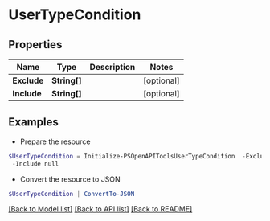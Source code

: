 # UserTypeCondition
## Properties

Name | Type | Description | Notes
------------ | ------------- | ------------- | -------------
**Exclude** | **String[]** |  | [optional] 
**Include** | **String[]** |  | [optional] 

## Examples

- Prepare the resource
```powershell
$UserTypeCondition = Initialize-PSOpenAPIToolsUserTypeCondition  -Exclude null `
 -Include null
```

- Convert the resource to JSON
```powershell
$UserTypeCondition | ConvertTo-JSON
```

[[Back to Model list]](../README.md#documentation-for-models) [[Back to API list]](../README.md#documentation-for-api-endpoints) [[Back to README]](../README.md)

